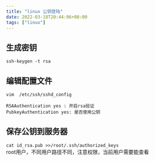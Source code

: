 ```yaml
---
title: "linux 公钥登陆"
date: 2022-03-18T20:44:06+08:00
tags: ["linux"]
---
```


## 生成密钥
`ssh-keygen -t rsa`

## 编辑配置文件
`vim  /etc/ssh/sshd_config`

```config
RSAAuthentication yes : 开启rsa验证
PubkeyAuthentication yes: 是否使用公钥
```

## 保存公钥到服务器
`cat id_rsa.pub >>/root/.ssh/authorized_keys`   
root用户，不同用户路径不同，注意权限，当前用户需要能查看